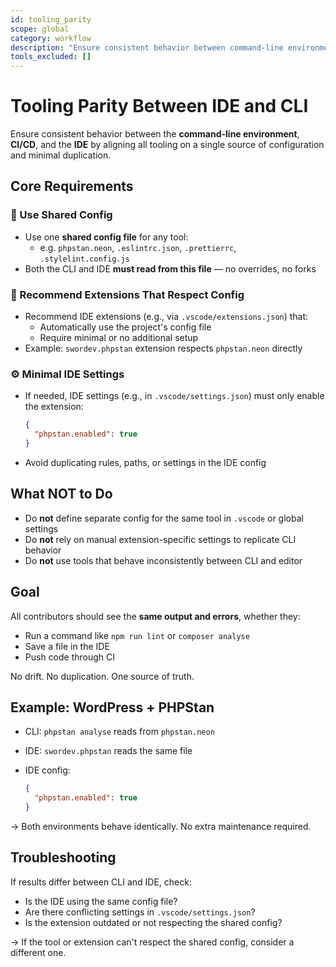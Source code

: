 ```yaml
---
id: tooling_parity
scope: global
category: workflow
description: "Ensure consistent behavior between command-line environment, CI/CD, and IDE"
tools_excluded: []
---
```


# Tooling Parity Between IDE and CLI

Ensure consistent behavior between the **command-line environment**, **CI/CD**, and the **IDE** by aligning all tooling on a single source of configuration and minimal duplication.

## Core Requirements

### 🔁 Use Shared Config

- Use one **shared config file** for any tool:
  - e.g. `phpstan.neon`, `.eslintrc.json`, `.prettierrc`, `.stylelint.config.js`
- Both the CLI and IDE **must read from this file** — no overrides, no forks

### 🧩 Recommend Extensions That Respect Config

- Recommend IDE extensions (e.g., via `.vscode/extensions.json`) that:
  - Automatically use the project's config file
  - Require minimal or no additional setup
- Example: `swordev.phpstan` extension respects `phpstan.neon` directly

### ⚙️ Minimal IDE Settings

- If needed, IDE settings (e.g., in `.vscode/settings.json`) must only enable the extension:

  ```json
  {
    "phpstan.enabled": true
  }
  ```

- Avoid duplicating rules, paths, or settings in the IDE config

## What NOT to Do

- Do **not** define separate config for the same tool in `.vscode` or global settings
- Do **not** rely on manual extension-specific settings to replicate CLI behavior
- Do **not** use tools that behave inconsistently between CLI and editor

## Goal

All contributors should see the **same output and errors**, whether they:

- Run a command like `npm run lint` or `composer analyse`
- Save a file in the IDE
- Push code through CI

No drift. No duplication. One source of truth.

## Example: WordPress + PHPStan

- CLI: `phpstan analyse` reads from `phpstan.neon`
- IDE: `swordev.phpstan` reads the same file
- IDE config:

  ```json
  {
    "phpstan.enabled": true
  }
  ```

→ Both environments behave identically. No extra maintenance required.

## Troubleshooting

If results differ between CLI and IDE, check:
- Is the IDE using the same config file?
- Are there conflicting settings in `.vscode/settings.json`?
- Is the extension outdated or not respecting the shared config?

→ If the tool or extension can't respect the shared config, consider a different one.